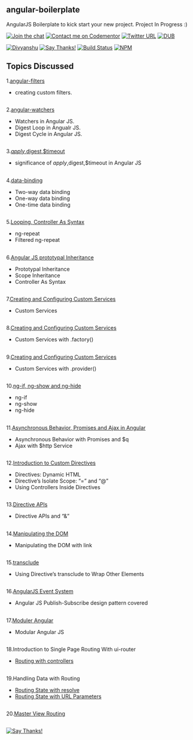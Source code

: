 ## angular-boilerplate
AngularJS Boilerplate to kick start your new project.
Project In Progress :) 

[![Join the chat](https://img.shields.io/badge/gitter-join%20chat%20%E2%86%92-brightgreen.svg)](https://gitter.im/divyanshu001)
[![Contact me on Codementor](https://cdn.codementor.io/badges/contact_me_github.svg)](https://www.codementor.io/divyanshurawat?utm_source=github&utm_medium=button&utm_term=divyanshurawat&utm_campaign=github)
[![Twitter URL](https://img.shields.io/twitter/url/http/shields.io.svg?style=social)](https://twitter.com/r46956)
[![DUB](https://img.shields.io/dub/l/vibe-d.svg?style=flat)](https://divyanshu.mit-license.org/)

[![Divyanshu](https://img.shields.io/badge/divyanshu-owner-brightgreen.svg?style=flat)](http://www.divyanshurawat.in)
[![Say Thanks!](https://img.shields.io/badge/Say%20Thanks-!-1EAEDB.svg)](https://saythanks.io/to/divyanshu-rawat)
[![Build Status](https://travis-ci.org/divyanshu-rawat/JS-Testing.svg?branch=master)](https://travis-ci.org/divyanshu-rawat/JS-Testing)
[![NPM](https://img.shields.io/badge/npm-v3.10.10-blue.svg)](https://www.npmjs.com/package/npm)



## Topics Discussed

1.[angular-filters](https://github.com/divyanshu-rawat/angular-boilerplate/tree/master/angular-filters)

* creating custom filters.

##

2.[angular-watchers](https://github.com/divyanshu-rawat/angular-boilerplate/tree/master/angular-watchers)

* Watchers in Angular JS.
* Digest Loop in Angualr JS.
* Digest Cycle in Angular JS.

##

3.[$apply,$digest,$timeout](https://github.com/divyanshu-rawat/angular-boilerplate/tree/master/%24apply%2C%24digest%2C%24timeout)

* significance of $apply,$digest,$timeout in Angular JS

##

4.[data-binding](https://github.com/divyanshu-rawat/angular-boilerplate/tree/master/data-binding)

* Two-way data binding
* One-way data binding
* One-time data binding

##

5.[Looping, Controller As Syntax](https://github.com/divyanshu-rawat/angular-boilerplate/tree/master/filtered-ng-repeat)

* ng-repeat
* Filtered ng-repeat

##

6.[Angular JS prototypal Inheritance](https://github.com/divyanshu-rawat/angular-boilerplate/tree/master/Angular%20JS%20prototypal%20Inheritance%20)

* Prototypal Inheritance
* Scope Inheritance
* Controller As Syntax

##

7.[Creating and Configuring Custom Services](https://github.com/divyanshu-rawat/angular-boilerplate/tree/master/Angular%20JS%20Service)

* Custom Services

##


8.[Creating and Configuring Custom Services](https://github.com/divyanshu-rawat/angular-boilerplate/tree/master/Angular%20JS%20Factory)

* Custom Services with .factory()

##


9.[Creating and Configuring Custom Services](https://github.com/divyanshu-rawat/angular-boilerplate/tree/master/Angular%20JS%20Provider%20)

* Custom Services with .provider()

##

10.[ng-if, ng-show and ng-hide](https://github.com/divyanshu-rawat/angular-boilerplate/tree/master/Angular%20JS%20ng-if%2Cshow%2Chide)

* ng-if
* ng-show
* ng-hide

##

11.[Asynchronous Behavior, Promises and Ajax in Angular](https://github.com/divyanshu-rawat/Promise-App)

* Asynchronous Behavior with Promises and $q
* Ajax with $http Service

##

12.[Introduction to Custom Directives](https://github.com/divyanshu-rawat/angular-boilerplate/tree/master/custom-directives)

* Directives: Dynamic HTML
* Directive’s Isolate Scope: “=” and “@”
* Using Controllers Inside Directives

##

13.[Directive APIs](https://github.com/divyanshu-rawat/angular-boilerplate/tree/master/directive-API)

* Directive APIs and “&”

##

14.[Manipulating the DOM](https://github.com/divyanshu-rawat/angular-boilerplate/tree/master/JQuery%20Injection)

* Manipulating the DOM with link

##

15.[transclude](https://github.com/divyanshu-rawat/angular-boilerplate/tree/master/transclude%20Angular%20JS)

* Using Directive’s transclude to Wrap Other Elements

##

16.[AngularJS Event System](https://github.com/divyanshu-rawat/Publish-Subscribe)

* Angular JS Publish-Subscribe design pattern covered 

##

17.[Moduler Angular](https://github.com/divyanshu-rawat/Angular-Boilerplate/tree/master/angular-js-modules)

* Modular Angular JS

##

18.Introduction to Single Page Routing With ui-router

* [Routing with controllers](https://github.com/divyanshu-rawat/Angular-Boilerplate/tree/master/ui-router)

##

19.Handling Data with Routing

* [Routing State with resolve](https://github.com/divyanshu-rawat/Angular-Boilerplate/tree/master/routing-resolve)
* [Routing State with URL Parameters](https://github.com/divyanshu-rawat/Angular-Boilerplate/tree/master/routing-param)

##

20.[Master View Routing](https://github.com/divyanshu-rawat/Angular-Boilerplate/tree/master/master-view-routing)

##

[![Say Thanks!](https://img.shields.io/badge/Say%20Thanks-!-1EAEDB.svg)](https://saythanks.io/to/divyanshu-rawat)


